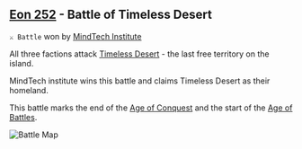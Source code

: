 ## [Eon 252](<https://zeithalt.github.io/t/#eon0252>) - Battle of Timeless Desert

`⚔️ Battle` won by [MindTech Institute](<https://zeithalt.github.io/r/mindtech_institute.html>)

All three factions attack [Timeless Desert](<https://zeithalt.github.io/r/timeless_desert.html>) - the last free territory on the island.

MindTech institute wins this battle and claims Timeless Desert as their homeland.

This battle marks the end of the [Age of Conquest](<https://zeithalt.github.io/r/age_of_conquest.html>) and the start of the [Age of Battles](<https://zeithalt.github.io/r/age_of_battles.html>).

![Battle Map](https://zeithalt.github.io/t/m/eon0252.png)

